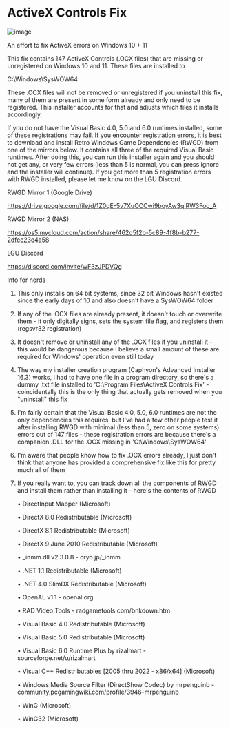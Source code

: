 # ActiveX Controls Fix
![image](https://github.com/user-attachments/assets/97733378-b6f5-4164-9861-5bd07d61abef)


An effort to fix ActiveX errors on Windows 10 + 11

This fix contains 147 ActiveX Controls (.OCX files) that are missing or unregistered on Windows 10 and 11. These files are installed to 

C:\Windows\SysWOW64

These .OCX files will not be removed or unregistered if you uninstall this fix, many of them are present in some form already and only need to be registered. This installer accounts for that and adjusts which files it installs accordingly.

If you do not have the Visual Basic 4.0, 5.0 and 6.0 runtimes installed, some of these registrations may fail. If you encounter registration errors, it is best to download and install Retro Windows Game Dependencies (RWGD) from one of the mirrors below. It contains all three of the required Visual Basic runtimes. After doing this, you can run this installer again and you should not get any, or very few errors (less than 5 is normal, you can press ignore and the installer will continue). If you get more than 5 registration errors with RWGD installed, please let me know on the LGU Discord.

RWGD Mirror 1 (Google Drive)

https://drive.google.com/file/d/1Z0qE-5v7XuOCCwi9boyAw3qiRW3Foc_A

RWGD Mirror 2 (NAS)

https://os5.mycloud.com/action/share/462d5f2b-5c89-4f8b-b277-2dfcc23e4a58

LGU Discord

https://discord.com/invite/wF3zJPDVQg





Info for nerds


1. This only installs on 64 bit systems, since 32 bit Windows hasn't existed since the early days of 10 and also doesn't have a SysWOW64 folder
2. If any of the .OCX files are already present, it doesn't touch or overwrite them - it only digitally signs, sets the system file flag, and registers them (regsvr32 registration)
3. It doesn't remove or uninstall any of the .OCX files if you uninstall it - this would be dangerous because I believe a small amount of these are required for Windows' operation even still today
4. The way my installer creation program (Caphyon's Advanced Installer 16.3) works, I had to have one file in a program directory, so there's a dummy .txt file installed to 'C:\Program Files\ActiveX Controls Fix' - coincidentally this is the only thing that actually gets removed when you "uninstall" this fix
5. I'm fairly certain that the Visual Basic 4.0, 5.0, 6.0 runtimes are not the only dependencies this requires, but I've had a few other people test it after installing RWGD with minimal (less than 5, zero on some systems) errors out of 147 files - these registration errors are because there's a companion .DLL for the .OCX missing in 'C:\Windows\SysWOW64'
6. I'm aware that people know how to fix .OCX errors already, I just don't think that anyone has provided a comprehensive fix like this for pretty much all of them
7. If you really want to, you can track down all the components of RWGD and install them rather than installing it - here's the contents of RWGD

   • DirectInput Mapper (Microsoft)

   • DirectX 8.0 Redistributable (Microsoft)

   • DirectX 8.1 Redistributable (Microsoft)

   • DirectX 9 June 2010 Redistributable (Microsoft)

   • _inmm.dll v2.3.0.8 - cryo.jp/_inmm

   • .NET 1.1 Redistributable (Microsoft)

   • .NET 4.0 SlimDX Redistributable (Microsoft)

   • OpenAL v1.1 - openal.org

   • RAD Video Tools - radgametools.com/bnkdown.htm

   • Visual Basic 4.0 Redistributable (Microsoft)

   • Visual Basic 5.0 Redistributable (Microsoft)

   • Visual Basic 6.0 Runtime Plus by rizalmart - sourceforge.net/u/rizalmart

   • Visual C++ Redistributables [2005 thru 2022 - x86/x64] (Microsoft)

   • Windows Media Source Filter (DirectShow Codec) by mrpenguinb - community.pcgamingwiki.com/profile/3946-mrpenguinb

   • WinG (Microsoft)

   • WinG32 (Microsoft)
